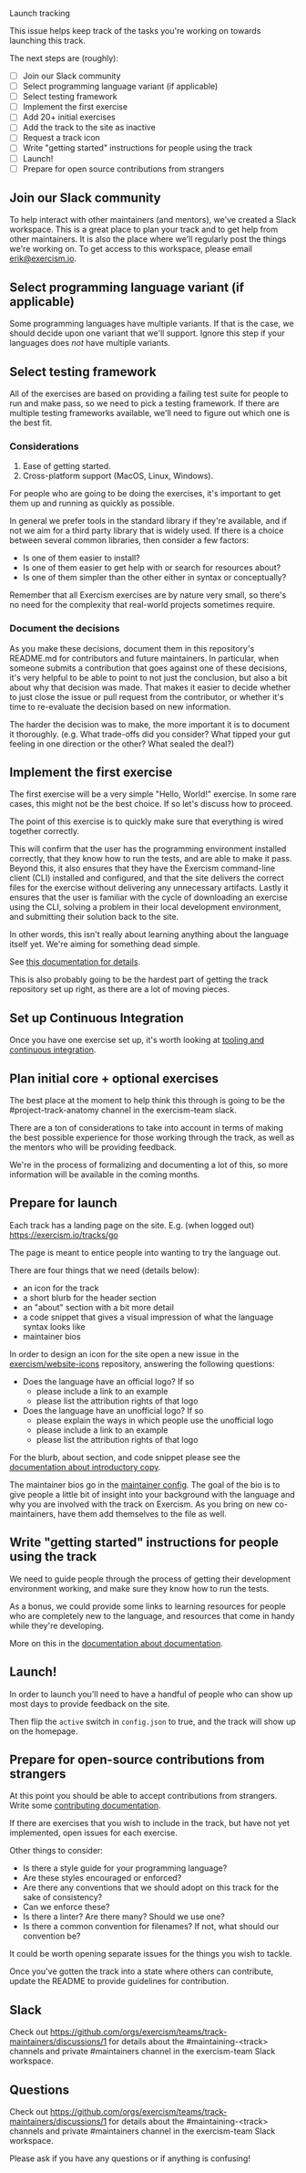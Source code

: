 Launch tracking

This issue helps keep track of the tasks you're working on towards launching this track.

The next steps are (roughly):

- [ ] Join our Slack community
- [ ] Select programming language variant (if applicable)
- [ ] Select testing framework
- [ ] Implement the first exercise
- [ ] Add 20+ initial exercises
- [ ] Add the track to the site as inactive
- [ ] Request a track icon
- [ ] Write "getting started" instructions for people using the track
- [ ] Launch!
- [ ] Prepare for open source contributions from strangers

## Join our Slack community

To help interact with other maintainers (and mentors), we've created a Slack workspace.
This is a great place to plan your track and to get help from other maintainers.
It is also the place where we'll regularly post the things we're working on.
To get access to this workspace, please email erik@exercism.io.

## Select programming language variant (if applicable)

Some programming languages have multiple variants. If that is the case, we should decide upon one variant that we'll support.
Ignore this step if your languages does _not_ have multiple variants.

## Select testing framework

All of the exercises are based on providing a failing test suite for people to run and make pass, so we need to pick a testing framework.
If there are multiple testing frameworks available, we'll need to figure out which one is the best fit.

### Considerations

1. Ease of getting started.
1. Cross-platform support (MacOS, Linux, Windows).

For people who are going to be doing the exercises, it's important to get them up and running as quickly as possible.

In general we prefer tools in the standard library if they're available, and if not we aim for a third party library that is widely used.
If there is a choice between several common libraries, then consider a few factors:

- Is one of them easier to install?
- Is one of them easier to get help with or search for resources about?
- Is one of them simpler than the other either in syntax or conceptually?

Remember that all Exercism exercises are by nature very small, so there's no need for the complexity that real-world projects sometimes require.

### Document the decisions

As you make these decisions, document them in this repository's README.md for
contributors and future maintainers. In particular, when someone submits a contribution
that goes against one of these decisions, it's very helpful to be able to point to not just
the conclusion, but also a bit about why that decision was made. That makes it easier to
decide whether to just close the issue or pull request from the contributor, or whether
it's time to re-evaluate the decision based on new information.

The harder the decision was to make, the more important it is to document it thoroughly.
(e.g. What trade-offs did you consider? What tipped your gut feeling in one direction or the other? What sealed the deal?)

## Implement the first exercise

The first exercise will be a very simple "Hello, World!" exercise.
In some rare cases, this might not be the best choice.
If so let's discuss how to proceed.

The point of this exercise is to quickly make sure that everything is wired together correctly.

This will confirm that the user has the programming environment installed correctly, that they know how to run the tests, and are able to make it pass.
Beyond this, it also ensures that they have the Exercism command-line client (CLI) installed and configured, and that the site delivers the correct files for the exercise without delivering any unnecessary artifacts.
Lastly it ensures that the user is familiar with the cycle of downloading an exercise using the CLI, solving a problem in their local development environment, and submitting their solution back to the site.

In other words, this isn't really about learning anything about the language itself yet.
We're aiming for something dead simple.

See [this documentation for details](/language-tracks/launch/first-exercise.md).

This is also probably going to be the hardest part of getting the track repository set up right, as there are a lot of moving pieces.

## Set up Continuous Integration

Once you have one exercise set up, it's worth looking at [tooling and continuous integration](/language-tracks/launch/tooling-and-ci.md).

## Plan initial core + optional exercises

The best place at the moment to help think this through is going to be the #project-track-anatomy channel in the exercism-team slack.

There are a ton of considerations to take into account in terms of making the best possible experience for those working through the track, as well as the mentors who will be providing feedback.

We're in the process of formalizing and documenting a lot of this, so more information will be available in the coming months.

## Prepare for launch

Each track has a landing page on the site.
E.g. (when logged out) https://exercism.io/tracks/go

The page is meant to entice people into wanting to try the language out.

There are four things that we need (details below):

- an icon for the track
- a short blurb for the header section
- an "about" section with a bit more detail
- a code snippet that gives a visual impression of what the language syntax looks like
- maintainer bios

In order to design an icon for the site open a new issue in the [exercism/website-icons](https://github.com/exercism/website-icons/issues) repository, answering the following questions:

- Does the language have an official logo? If so
  - please include a link to an example
  - please list the attribution rights of that logo
- Does the language have an unofficial logo? If so
  - please explain the ways in which people use the unofficial logo
  - please include a link to an example
  - please list the attribution rights of that logo

For the blurb, about section, and code snippet please see the [documentation about introductory copy](https://github.com/exercism/docs/blob/master/language-tracks/documentation/introductory-copy.md).

The maintainer bios go in the [maintainer config](/maintaining-a-track/maintainer-configuration.md).
The goal of the bio is to give people a little bit of insight into your background with the language and why you are involved with the track on Exercism.
As you bring on new co-maintainers, have them add themselves to the file as well.

## Write "getting started" instructions for people using the track

We need to guide people through the process of getting their development environment working, and make sure they know how to run the tests.

As a bonus, we could provide some links to learning resources for people who are completely new to the language, and resources that come in handy while they're developing.

More on this in the [documentation about documentation](https://github.com/exercism/docs/blob/master/language-tracks/documentation/for-consumers.md).

## Launch!

In order to launch you'll need to have a handful of people who can show up most days to provide feedback on the site.

Then flip the `active` switch in `config.json` to true, and the track will show up on the homepage.

## Prepare for open-source contributions from strangers

At this point you should be able to accept contributions from strangers.
Write some [contributing documentation](/language-tracks/documentation/for-contributors.md).

If there are exercises that you wish to include in the track, but have not yet implemented, open issues for each exercise.

Other things to consider:

- Is there a style guide for your programming language?
- Are these styles encouraged or enforced?
- Are there any conventions that we should adopt on this track for the sake of consistency?
- Can we enforce these?
- Is there a linter? Are there many? Should we use one?
- Is there a common convention for filenames? If not, what should our convention be?

It could be worth opening separate issues for the things you wish to tackle.

Once you've gotten the track into a state where others can contribute, update the
README to provide guidelines for contribution.

## Slack

Check out https://github.com/orgs/exercism/teams/track-maintainers/discussions/1
for details about the #maintaining-\<track\> channels and private #maintainers channel in the exercism-team Slack workspace.

## Questions

Check out https://github.com/orgs/exercism/teams/track-maintainers/discussions/1
for details about the #maintaining-\<track\> channels and private #maintainers channel in the exercism-team Slack workspace.

Please ask if you have any questions or if anything is confusing!
